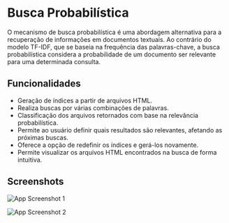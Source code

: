 # Busca Probabilística

O mecanismo de busca probabilística é uma abordagem alternativa para a recuperação de informações em documentos textuais. Ao contrário do modelo TF-IDF, que se baseia na frequência das palavras-chave, a busca probabilística considera a probabilidade de um documento ser relevante para uma determinada consulta.

## Funcionalidades

- Geração de índices a partir de arquivos HTML.
- Realiza buscas por várias combinações de palavras.
- Classificação dos arquivos retornados com base na relevância probabilística.
- Permite ao usuário definir quais resultados são relevantes, afetando as próximas buscas.
- Oferece a opção de redefinir os índices e gerá-los novamente.
- Permite visualizar os arquivos HTML encontrados na busca de forma intuitiva.

## Screenshots

![App Screenshot 1](https://i.imgur.com/tF0mv4p.png)

![App Screenshot 2](https://i.imgur.com/XkKP9tG.png)

